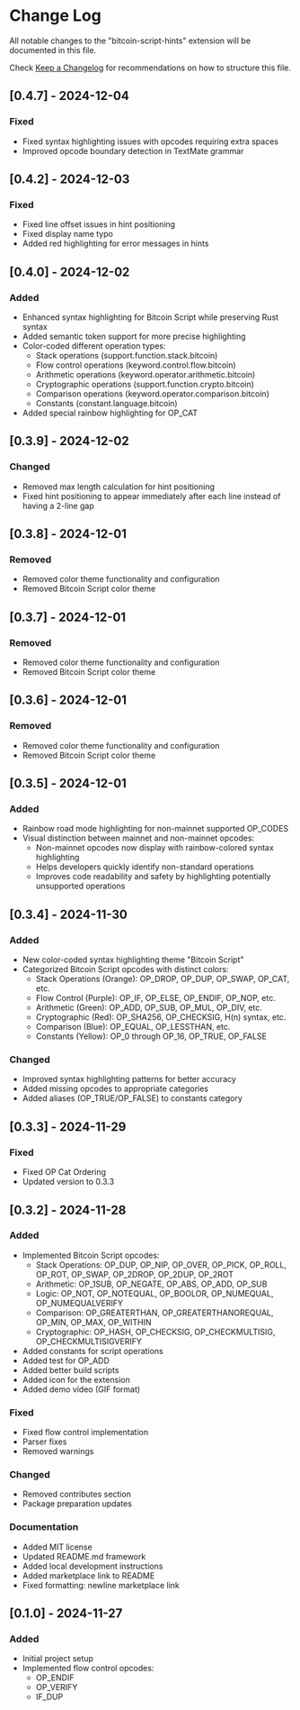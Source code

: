 # Change Log

All notable changes to the "bitcoin-script-hints" extension will be documented in this file.

Check [Keep a Changelog](http://keepachangelog.com/) for recommendations on how to structure this file.

## [0.4.7] - 2024-12-04

### Fixed
- Fixed syntax highlighting issues with opcodes requiring extra spaces
- Improved opcode boundary detection in TextMate grammar

## [0.4.2] - 2024-12-03

### Fixed
- Fixed line offset issues in hint positioning
- Fixed display name typo
- Added red highlighting for error messages in hints

## [0.4.0] - 2024-12-02

### Added
- Enhanced syntax highlighting for Bitcoin Script while preserving Rust syntax
- Added semantic token support for more precise highlighting
- Color-coded different operation types:
  - Stack operations (support.function.stack.bitcoin)
  - Flow control operations (keyword.control.flow.bitcoin)
  - Arithmetic operations (keyword.operator.arithmetic.bitcoin)
  - Cryptographic operations (support.function.crypto.bitcoin)
  - Comparison operations (keyword.operator.comparison.bitcoin)
  - Constants (constant.language.bitcoin)
- Added special rainbow highlighting for OP_CAT

## [0.3.9] - 2024-12-02

### Changed
- Removed max length calculation for hint positioning
- Fixed hint positioning to appear immediately after each line instead of having a 2-line gap

## [0.3.8] - 2024-12-01

### Removed
- Removed color theme functionality and configuration
- Removed Bitcoin Script color theme

## [0.3.7] - 2024-12-01

### Removed
- Removed color theme functionality and configuration
- Removed Bitcoin Script color theme

## [0.3.6] - 2024-12-01

### Removed
- Removed color theme functionality and configuration
- Removed Bitcoin Script color theme

## [0.3.5] - 2024-12-01

### Added
- Rainbow road mode highlighting for non-mainnet supported OP_CODES
- Visual distinction between mainnet and non-mainnet opcodes:
  - Non-mainnet opcodes now display with rainbow-colored syntax highlighting
  - Helps developers quickly identify non-standard operations
  - Improves code readability and safety by highlighting potentially unsupported operations

## [0.3.4] - 2024-11-30

### Added
- New color-coded syntax highlighting theme "Bitcoin Script"
- Categorized Bitcoin Script opcodes with distinct colors:
  - Stack Operations (Orange): OP_DROP, OP_DUP, OP_SWAP, OP_CAT, etc.
  - Flow Control (Purple): OP_IF, OP_ELSE, OP_ENDIF, OP_NOP, etc.
  - Arithmetic (Green): OP_ADD, OP_SUB, OP_MUL, OP_DIV, etc.
  - Cryptographic (Red): OP_SHA256, OP_CHECKSIG, H(n) syntax, etc.
  - Comparison (Blue): OP_EQUAL, OP_LESSTHAN, etc.
  - Constants (Yellow): OP_0 through OP_16, OP_TRUE, OP_FALSE

### Changed
- Improved syntax highlighting patterns for better accuracy
- Added missing opcodes to appropriate categories
- Added aliases (OP_TRUE/OP_FALSE) to constants category

## [0.3.3] - 2024-11-29

### Fixed
- Fixed OP Cat Ordering
- Updated version to 0.3.3

## [0.3.2] - 2024-11-28

### Added
- Implemented Bitcoin Script opcodes:
  - Stack Operations: OP_DUP, OP_NIP, OP_OVER, OP_PICK, OP_ROLL, OP_ROT, OP_SWAP, OP_2DROP, OP_2DUP, OP_2ROT
  - Arithmetic: OP_1SUB, OP_NEGATE, OP_ABS, OP_ADD, OP_SUB
  - Logic: OP_NOT, OP_NOTEQUAL, OP_BOOLOR, OP_NUMEQUAL, OP_NUMEQUALVERIFY
  - Comparison: OP_GREATERTHAN, OP_GREATERTHANOREQUAL, OP_MIN, OP_MAX, OP_WITHIN
  - Cryptographic: OP_HASH, OP_CHECKSIG, OP_CHECKMULTISIG, OP_CHECKMULTISIGVERIFY
- Added constants for script operations
- Added test for OP_ADD
- Added better build scripts
- Added icon for the extension
- Added demo video (GIF format)

### Fixed
- Fixed flow control implementation
- Parser fixes
- Removed warnings

### Changed
- Removed contributes section
- Package preparation updates

### Documentation
- Added MIT license
- Updated README.md framework
- Added local development instructions
- Added marketplace link to README
- Fixed formatting: newline marketplace link

## [0.1.0] - 2024-11-27

### Added
- Initial project setup
- Implemented flow control opcodes:
  - OP_ENDIF
  - OP_VERIFY
  - IF_DUP
